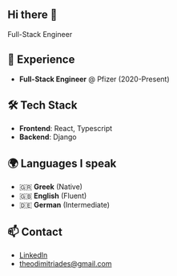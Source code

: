 ## Hi there 👋
Full-Stack Engineer

## 💼 Experience
- **Full-Stack Engineer** @ Pfizer (2020-Present)

## 🛠️ Tech Stack
- **Frontend**: React, Typescript
- **Backend**: Django

## 🌍 Languages I speak
- 🇬🇷 **Greek** (Native)
- 🇬🇧 **English** (Fluent)
- 🇩🇪 **German** (Intermediate)

## 📫 Contact
- [LinkedIn](https://www.linkedin.com/in/theodoros-dimitriades/)
- theodimitriades@gmail.com

<!--
**theodimi404/theodimi404** is a ✨ _special_ ✨ repository because its `README.md` (this file) appears on your GitHub profile.

Here are some ideas to get you started:

- 🔭 I’m currently working on ...
- 🌱 I’m currently learning ...
- 👯 I’m looking to collaborate on ...
- 🤔 I’m looking for help with ...
- 💬 Ask me about ...
- 📫 How to reach me: ...
- 😄 Pronouns: ...
- ⚡ Fun fact: ...
-->

